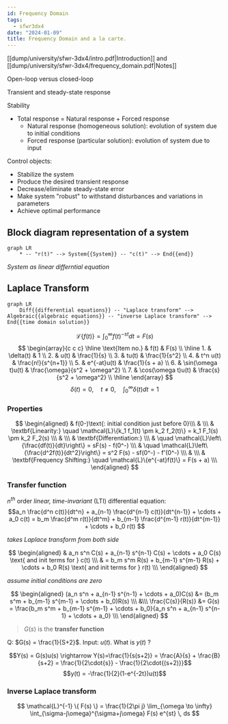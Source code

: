```yaml
---
id: Frequency Domain
tags:
  - sfwr3dx4
date: "2024-01-09"
title: Frequency Domain and a la carte.
---
```


[[dump/university/sfwr-3dx4/intro.pdf|Introduction]] and [[dump/university/sfwr-3dx4/frequency_domain.pdf|Notes]]

Open-loop versus closed-loop

Transient and steady-state response

Stability

- Total response = Natural response + Forced response
  - Natural response (homogeneous solution): evolution of system due to initial conditions
  - Forced response (particular solution): evolution of system due to input

Control objects:
- Stabilize the system
- Produce the desired transient response
- Decrease/eliminate steady-state error
- Make system "robust" to withstand disturbances and variations in parameters
- Achieve optimal performance

## Block diagram representation of a system

```mermaid
graph LR
    * -- "r(t)" --> System{{System}} -- "c(t)" --> End{{end}}
```

_System as linear differntial equation_

## Laplace Transform

```mermaid
graph LR
    Diff{{differential equations}} -- "Laplace transform" --> Algebraic{{algebraic equations}} -- "inverse Laplace transform" --> End{{time domain solution}}
```

$$\mathcal{L} \{f(t)\} = \int_0^{\infty}f(t)^{-st}dt = F(s)$$
$$
\begin{array}{c c c} \hline \text{Item no.} & f(t) & F(s) \\ \hline 1. & \delta(t) & 1 \\ 2. & u(t) & \frac{1}{s} \\ 3. & tu(t) & \frac{1}{s^2} \\ 4. & t^n u(t) & \frac{n!}{s^{n+1}} \\ 5. & e^{-at}u(t) & \frac{1}{s + a} \\ 6. & \sin(\omega t)u(t) & \frac{\omega}{s^2 + \omega^2} \\ 7. & \cos(\omega t)u(t) & \frac{s}{s^2 + \omega^2} \\ \hline \end{array}
$$
$$\delta{(t)} = 0, \quad t \neq 0,\quad \int_0^{\infty}{\delta{(t)}}dt=1$$

### Properties

$$
\begin{aligned}
& f(0-)\text{: initial condition just before 0}\\\
& \\\
& \textbf{Linearity:} \quad \mathcal{L}\{k_1 f_1(t) \pm k_2 f_2(t)\} = k_1 F_1(s) \pm k_2 F_2(s) \\\
& \\\
& \textbf{Differentiation:} \\\
& \quad \mathcal{L}\left\{\frac{df(t)}{dt}\right\} = sF(s) - f(0^-) \\\
& \quad \mathcal{L}\left\{\frac{d^2f(t)}{dt^2}\right\} = s^2 F(s) - sf(0^-) - f'(0^-) \\\
& \\\
& \textbf{Frequency Shifting:} \quad \mathcal{L}\{e^{-at}f(t)\} = F(s + a) \\\
\end{aligned}
$$

### Transfer function

$n^{th}$ order _linear, time-invariant_ (LTI) differential equation:
$$a_n \frac{d^n c(t)}{dt^n} + a_{n-1} \frac{d^{n-1} c(t)}{dt^{n-1}} + \cdots + a_0 c(t) = b_m \frac{d^m r(t)}{dt^m} + b_{m-1} \frac{d^{m-1} r(t)}{dt^{m-1}} + \cdots + b_0 r(t)
$$

_takes Laplace transform from both side_

$$
\begin{aligned}
& a_n s^n C(s) + a_{n-1} s^{n-1} C(s) + \cdots + a_0 C(s) \text{ and init terms for } c(t) \\\
& = b_m s^m R(s) + b_{m-1} s^{m-1} R(s) + \cdots + b_0 R(s) \text{ and init terms for } r(t) \\\
\end{aligned}
$$

_assume initial conditions are zero_

$$
\begin{aligned}
(a_n s^n + a_{n-1} s^{n-1} + \cdots + a_0)C(s) &= (b_m s^m + b_{m-1} s^{m-1} + \cdots + b_0)R(s) \\\
&\\\
\frac{C(s)}{R(s)} &= G(s) = \frac{b_m s^m + b_{m-1} s^{m-1} + \cdots + b_0}{a_n s^n + a_{n-1} s^{n-1} + \cdots + a_0} \\\
\end{aligned}
$$

> $G(s)$ is the **transfer function**

Q:  $G(s) = \frac{1}{S+2}$. Input: $u(t)$. What is $y(t)$ ?

$$Y(s) = G(s)u(s) \rightarrow Y(s)=\frac{1}{s(s+2)} = \frac{A}{s} + \frac{B}{s+2} = \frac{1}{2\cdot{s}} - \frac{1}{2\cdot{(s+2)}}$$
$$y(t) = -\frac{1}{2}(1-e^{-2t})u(t)$$

### Inverse Laplace transform

$$
\mathcal{L}^{-1} \{ F(s) \} = \frac{1}{2\pi j} \lim_{\omega \to \infty} \int_{\sigma-j\omega}^{\sigma+j\omega} F(s) e^{st} \, ds
$$
